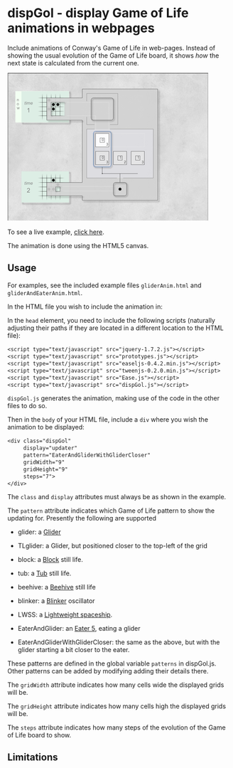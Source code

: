 dispGol - display Game of Life animations in webpages
=====================================================

Include animations of Conway's Game of Life in web-pages.  Instead of showing the usual evolution of the Game of Life board, it shows *how* the next state is calculated from the current one.

![screenshot](http://github.com/jamesrcole/dispGol/raw/master/img/screenshot.png) 

To see a live example, [click here](http://jamesrcole.github.com/dispGol/).

The animation is done using the HTML5 canvas.  


Usage
-----

For examples, see the included example files `gliderAnim.html` and `gliderAndEaterAnim.html`.

In the HTML file you wish to include the animation in:

In the `head` element, you need to include the following scripts 
(naturally adjusting their paths if they are located in a different 
location to the HTML file):

    <script type="text/javascript" src="jquery-1.7.2.js"></script>  
    <script type="text/javascript" src="prototypes.js"></script>
    <script type="text/javascript" src="easeljs-0.4.2.min.js"></script>
    <script type="text/javascript" src="tweenjs-0.2.0.min.js"></script>
    <script type="text/javascript" src="Ease.js"></script>
    <script type="text/javascript" src="dispGol.js"></script>

`dispGol.js` generates the animation, making use of the code in the other files to do so.

Then in the `body` of your HTML file, include a `div` where you wish the 
animation to be displayed:

    <div class="dispGol"
         display="updater"
         pattern="EaterAndGliderWithGliderCloser"
         gridWidth="9"
         gridHeight="9"
         steps="7">
    </div>

The `class` and `display` attributes must always be as shown in the 
example.

The `pattern` attribute indicates which Game of Life pattern to show the updating for.  Presently the following are supported

  *  glider: a [Glider](http://conwaylife.com/wiki/Glider)

  *  TLglider: a Glider, but positioned closer to the top-left of the grid 

  *  block: a [Block](http://conwaylife.com/wiki/Block) still life.  

  *  tub: a [Tub](http://conwaylife.com/wiki/Tub) still life.

  *  beehive: a [Beehive](http://conwaylife.com/wiki/Beehive) still life

  *  blinker: a [Blinker](http://conwaylife.com/wiki/Blinker) oscillator

  *  LWSS: a [Lightweight spaceship](http://conwaylife.com/wiki/LWSS).  

  *  EaterAndGlider: an [Eater 5](http://conwaylife.com/wiki/Eater_5), eating a glider 

  *  EaterAndGliderWithGliderCloser: the same as the above, but with the glider starting a bit closer to the eater.

These patterns are defined in the global variable `patterns` in dispGol.js. Other patterns can be added by modifying adding their details there.

The `gridWidth` attribute indicates how many cells wide the displayed grids will be.

The `gridHeight` attribute indicates how many cells high the displayed 
grids will be.

The `steps` attribute indicates how many steps of the evolution of the 
Game of Life board to show.


Limitations
-----------


